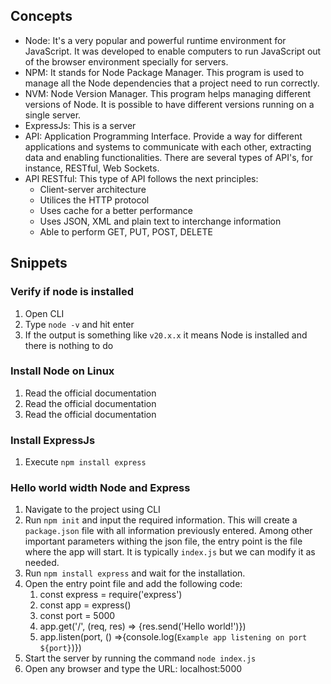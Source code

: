 ## Concepts
- Node: It's a very popular and powerful runtime environment for JavaScript. It was developed to enable computers to run JavaScript out of the browser environment specially for servers.
- NPM: It stands for Node Package Manager. This program is used to manage all the Node dependencies that a project need to run correctly.
- NVM: Node Version Manager. This program helps managing different versions of Node. It is possible to have different versions running on a single server.
- ExpressJs: This is a server
- API: Application Programming Interface. Provide a way for different applications and systems to communicate with each other, extracting data and enabling functionalities. There are several types of API's, for instance, RESTful, Web Sockets.
- API RESTful: This type of API follows the next principles:
  - Client-server architecture
  - Utilices the HTTP protocol
  - Uses cache for a better performance
  - Uses JSON, XML and plain text to interchange information
  - Able to perform GET, PUT, POST, DELETE

## Snippets

### Verify if node is installed
1. Open CLI
2. Type `node -v` and hit enter
3. If the output is something like `v20.x.x` it means Node is installed and there is nothing to do

### Install Node on Linux
1. Read the official documentation
2. Read the official documentation
3. Read the official documentation
### Install ExpressJs
1. Execute `npm install express`

### Hello world width Node and Express

1. Navigate to the project using CLI
2. Run `npm init` and input the required information. This will create a `package.json` file with all information previously entered. Among other important parameters withing the json file, the entry point is the file where the app will start. It is typically `index.js` but we can modify it as needed.
3. Run `npm install express` and wait for the installation.
4. Open the entry point file and add the following code:
   1. const express = require('express')
   2. const app = express()
   3. const port = 5000
   4. app.get('/', (req, res) => {res.send('Hello world!')})
   5. app.listen(port, () =>{console.log(`Example app listening on port ${port}`)})
5. Start the server by running the command `node index.js`
6. Open any browser and type the URL: localhost:5000